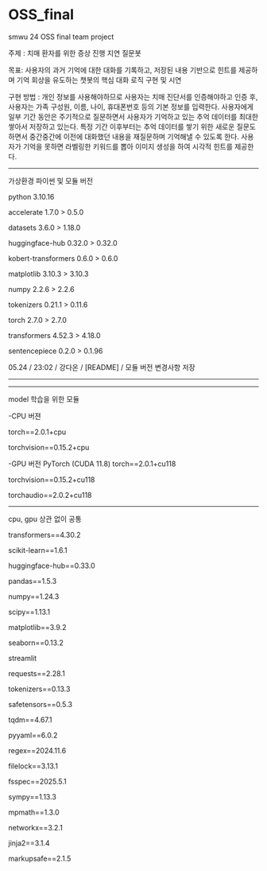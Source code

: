 # OSS_final
smwu 24 OSS final team project

주제 : 치매 환자를 위한 증상 진행 지연 질문봇

목표: 사용자의 과거 기억에 대한 대화를 기록하고, 저장된 내용 기반으로 힌트를 제공하며 기억 회상을 유도하는 챗봇의 핵심 대화 로직 구현 및 시연

구현 방법 : 개인 정보를 사용해야하므로 사용자는 치매 진단서를 인증해야하고 인증 후, 사용자는 가족 구성원, 이름, 나이, 휴대폰번호 등의 기본 정보를 입력한다. 사용자에게 일부 기간 동안은 주기적으로 질문하면서 사용자가 기억하고 있는 추억 데이터를 최대한 쌓아서 저장하고 있는다. 특정 기간 이후부터는 추억 데이터를 쌓기 위한 새로운 질문도 하면서 중간중간에 이전에 대화했던 내용을 재질문하며 기억해낼 수 있도록 한다. 사용자가 기억을 못하면 라벨링한 키워드를 뽑아 이미지 생성을 하여 시각적 힌트를 제공한다.


----------------------------------------

가상환경 파이썬 및 모듈 버전

python              3.10.16

accelerate          1.7.0  > 0.5.0

datasets            3.6.0  > 1.18.0

huggingface-hub     0.32.0  > 0.32.0

kobert-transformers 0.6.0  > 0.6.0

matplotlib          3.10.3  > 3.10.3

numpy               2.2.6  > 2.2.6

tokenizers          0.21.1  > 0.11.6

torch               2.7.0  > 2.7.0

transformers        4.52.3  > 4.18.0

sentencepiece       0.2.0  > 0.1.96

05.24 / 23:02 / 강다온 / [README] / 모듈 버전 변경사항 저장

---
---

model 학습을 위한 모듈

-CPU 버젼

torch==2.0.1+cpu

torchvision==0.15.2+cpu

-GPU 버전 PyTorch (CUDA 11.8)
torch==2.0.1+cu118

torchvision==0.15.2+cu118

torchaudio==2.0.2+cu118

---

cpu, gpu 상관 없이 공통

transformers==4.30.2

scikit-learn==1.6.1

huggingface-hub==0.33.0

pandas==1.5.3

numpy==1.24.3

scipy==1.13.1

matplotlib==3.9.2

seaborn==0.13.2

streamlit

requests==2.28.1

tokenizers==0.13.3

safetensors==0.5.3

tqdm==4.67.1

pyyaml==6.0.2

regex==2024.11.6

filelock==3.13.1

fsspec==2025.5.1

sympy==1.13.3

mpmath==1.3.0

networkx==3.2.1

jinja2==3.1.4

markupsafe==2.1.5
